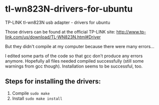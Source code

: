 # tl-wn823N-drivers-for-ubuntu
TP-LINK tl-wn823N usb adapter - drivers for ubuntu

Those drivers can be found at the official TP-LINK site:
http://www.tp-link.com/us/download/TL-WN823N.html#Driver

But they didn't compile at my computer because there were many errors...

I edited some parts of the code so that gcc don't produce any errors anymore.
Hopefully all files needed compiled successfully (still some warnings from gcc though). Installation seems to be successful, too.

## Steps for installing the drivers: </br>
1) Compile
`sudo make` </br>
2) Install
`sudo make install`

